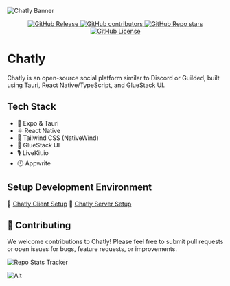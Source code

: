 ![Chatly Banner](https://www.tommy-johnston.com/chatly.png)

<p align="center">
  <a href="../../releases" target="_blank">
    <img src="https://img.shields.io/github/v/release/tommy141x/chatly?style=for-the-badge" alt="GitHub Release">
  </a>
  <a href="../../pulse" target="_blank">
    <img src="https://img.shields.io/github/contributors/tommy141x/chatly?style=for-the-badge" alt="GitHub contributors">
  </a>
  <a href="../../stargazers" target="_blank">
    <img src="https://img.shields.io/github/stars/tommy141x/chatly?style=for-the-badge" alt="GitHub Repo stars">
  </a>
  <a href="LICENSE.md" target="_blank">
    <img src="https://img.shields.io/github/license/tommy141x/chatly?style=for-the-badge" alt="GitHub License">
  </a>
</p>

# Chatly

Chatly is an open-source social platform similar to Discord or Guilded, built using Tauri, React Native/TypeScript, and GlueStack UI.

## Tech Stack

- 🚀 Expo & Tauri
- ⚛️ React Native
- 🎨 Tailwind CSS (NativeWind)
- 🧰 GlueStack UI
- 🎙️ LiveKit.io
- 🕙 Appwrite

## Setup Development Environment

🔗 [Chatly Client Setup](/chatly-client/README.md)
🔗 [Chatly Server Setup](/chatly-server/README.md)

## 🤝 Contributing
We welcome contributions to Chatly! Please feel free to submit pull requests or open issues for bugs, feature requests, or improvements.

<img src="https://stats.timmygstudios.com/telemetry/clnzoxcy10001vy2ohi4obbi0/cm2zglsqv0c1gzaf7d0ko7rcc/badge.svg" alt="Repo Stats Tracker">

![Alt](https://repobeats.axiom.co/api/embed/77c19902cce7bc70718961056fd109c87508d902.svg "Repobeats analytics image")
